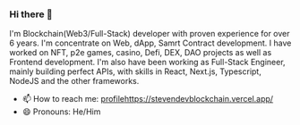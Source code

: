### Hi there 👋
I'm Blockchain(Web3/Full-Stack) developer with proven experience for over 6 years. I'm concentrate on Web, dApp, Samrt Contract development. I have worked on NFT, p2e games, casino, Defi, DEX, DAO projects as well as Frontend development. I'm also have been working as Full-Stack Engineer, mainly building perfect APIs, with skills in React, Next.js, Typescript, NodeJS and the other frameworks.

- 📫 How to reach me: [profile](https://stevendevblockchain.vercel.app/)https://stevendevblockchain.vercel.app/
- 😄 Pronouns: He/Him
